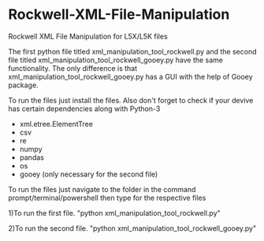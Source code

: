 # Rockwell-XML-File-Manipulation
Rockwell XML File Manipulation for L5X/L5K files

The first python file titled xml_manipulation_tool_rockwell.py and the second file titled xml_manipulation_tool_rockwell_gooey.py have the same functionality.
The only difference is that xml_manipulation_tool_rockwell_gooey.py has a GUI with the help of Gooey package.

To run the files just install the files.
Also don't forget to check if your devive has certain dependencies along with Python-3
- xml.etree.ElementTree
- csv
- re
- numpy
- pandas
- os
- gooey (only necessary for the second file)

To run the files just navigate to the folder in the command prompt/terminal/powershell then type for the respective files

1)To run the first file.
"python xml_manipulation_tool_rockwell.py"

2)To run the second file.
"python xml_manipulation_tool_rockwell_gooey.py"

